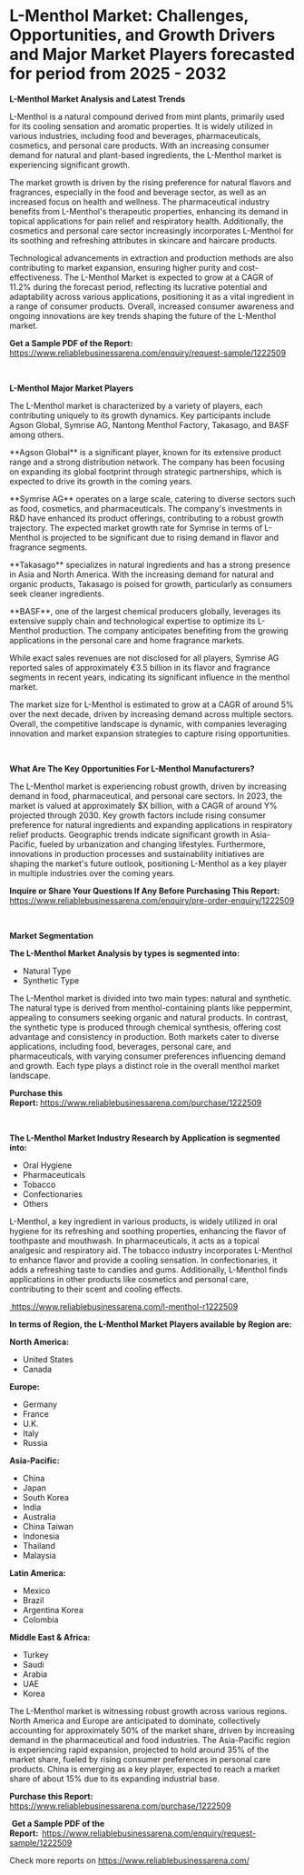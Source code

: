 <p><h1>L-Menthol Market: Challenges, Opportunities, and Growth Drivers and Major Market Players forecasted for period from 2025 - 2032</h1></p><p><strong>L-Menthol Market Analysis and Latest Trends</strong></p>
<p><p>L-Menthol is a natural compound derived from mint plants, primarily used for its cooling sensation and aromatic properties. It is widely utilized in various industries, including food and beverages, pharmaceuticals, cosmetics, and personal care products. With an increasing consumer demand for natural and plant-based ingredients, the L-Menthol market is experiencing significant growth.</p><p>The market growth is driven by the rising preference for natural flavors and fragrances, especially in the food and beverage sector, as well as an increased focus on health and wellness. The pharmaceutical industry benefits from L-Menthol's therapeutic properties, enhancing its demand in topical applications for pain relief and respiratory health. Additionally, the cosmetics and personal care sector increasingly incorporates L-Menthol for its soothing and refreshing attributes in skincare and haircare products.</p><p>Technological advancements in extraction and production methods are also contributing to market expansion, ensuring higher purity and cost-effectiveness. The L-Menthol Market is expected to grow at a CAGR of 11.2% during the forecast period, reflecting its lucrative potential and adaptability across various applications, positioning it as a vital ingredient in a range of consumer products. Overall, increased consumer awareness and ongoing innovations are key trends shaping the future of the L-Menthol market.</p></p>
<p><strong>Get a Sample PDF of the Report:&nbsp;</strong> <a href="https://www.reliablebusinessarena.com/enquiry/request-sample/1222509?utm_campaign=2532&utm_medium=2&utm_source=Github&utm_content=ia&utm_term=03042025&utm_id=l-menthol">https://www.reliablebusinessarena.com/enquiry/request-sample/1222509</a></p>
<p>&nbsp;</p>
<p><strong>L-Menthol Major Market Players</strong></p>
<p><p>The L-Menthol market is characterized by a variety of players, each contributing uniquely to its growth dynamics. Key participants include Agson Global, Symrise AG, Nantong Menthol Factory, Takasago, and BASF among others.</p><p>**Agson Global** is a significant player, known for its extensive product range and a strong distribution network. The company has been focusing on expanding its global footprint through strategic partnerships, which is expected to drive its growth in the coming years. </p><p>**Symrise AG** operates on a large scale, catering to diverse sectors such as food, cosmetics, and pharmaceuticals. The company's investments in R&D have enhanced its product offerings, contributing to a robust growth trajectory. The expected market growth rate for Symrise in terms of L-Menthol is projected to be significant due to rising demand in flavor and fragrance segments.</p><p>**Takasago** specializes in natural ingredients and has a strong presence in Asia and North America. With the increasing demand for natural and organic products, Takasago is poised for growth, particularly as consumers seek cleaner ingredients.</p><p>**BASF**, one of the largest chemical producers globally, leverages its extensive supply chain and technological expertise to optimize its L-Menthol production. The company anticipates benefiting from the growing applications in the personal care and home fragrance markets.</p><p>While exact sales revenues are not disclosed for all players, Symrise AG reported sales of approximately €3.5 billion in its flavor and fragrance segments in recent years, indicating its significant influence in the menthol market. </p><p>The market size for L-Menthol is estimated to grow at a CAGR of around 5% over the next decade, driven by increasing demand across multiple sectors. Overall, the competitive landscape is dynamic, with companies leveraging innovation and market expansion strategies to capture rising opportunities.</p></p>
<p>&nbsp;</p>
<p><strong>What Are The Key Opportunities For L-Menthol Manufacturers?</strong></p>
<p><p>The L-Menthol market is experiencing robust growth, driven by increasing demand in food, pharmaceutical, and personal care sectors. In 2023, the market is valued at approximately $X billion, with a CAGR of around Y% projected through 2030. Key growth factors include rising consumer preference for natural ingredients and expanding applications in respiratory relief products. Geographic trends indicate significant growth in Asia-Pacific, fueled by urbanization and changing lifestyles. Furthermore, innovations in production processes and sustainability initiatives are shaping the market's future outlook, positioning L-Menthol as a key player in multiple industries over the coming years.</p></p>
<p><strong>Inquire or Share Your Questions If Any Before Purchasing This Report:</strong> <a href="https://www.reliablebusinessarena.com/enquiry/pre-order-enquiry/1222509?utm_campaign=2532&utm_medium=2&utm_source=Github&utm_content=ia&utm_term=03042025&utm_id=l-menthol">https://www.reliablebusinessarena.com/enquiry/pre-order-enquiry/1222509</a></p>
<p>&nbsp;</p>
<p><strong>Market Segmentation</strong></p>
<p><strong>The L-Menthol Market Analysis by types is segmented into:</strong></p>
<p><ul><li>Natural Type</li><li>Synthetic Type</li></ul></p>
<p><p>The L-Menthol market is divided into two main types: natural and synthetic. The natural type is derived from menthol-containing plants like peppermint, appealing to consumers seeking organic and natural products. In contrast, the synthetic type is produced through chemical synthesis, offering cost advantage and consistency in production. Both markets cater to diverse applications, including food, beverages, personal care, and pharmaceuticals, with varying consumer preferences influencing demand and growth. Each type plays a distinct role in the overall menthol market landscape.</p></p>
<p><strong>Purchase this Report:&nbsp;</strong><a href="https://www.reliablebusinessarena.com/purchase/1222509?utm_campaign=2532&utm_medium=2&utm_source=Github&utm_content=ia&utm_term=03042025&utm_id=l-menthol">https://www.reliablebusinessarena.com/purchase/1222509</a></p>
<p>&nbsp;</p>
<p><strong>The L-Menthol Market Industry Research by Application is segmented into:</strong></p>
<p><ul><li>Oral Hygiene</li><li>Pharmaceuticals</li><li>Tobacco</li><li>Confectionaries</li><li>Others</li></ul></p>
<p><p>L-Menthol, a key ingredient in various products, is widely utilized in oral hygiene for its refreshing and soothing properties, enhancing the flavor of toothpaste and mouthwash. In pharmaceuticals, it acts as a topical analgesic and respiratory aid. The tobacco industry incorporates L-Menthol to enhance flavor and provide a cooling sensation. In confectionaries, it adds a refreshing taste to candies and gums. Additionally, L-Menthol finds applications in other products like cosmetics and personal care, contributing to their scent and cooling effects.</p></p>
<p><a href="https://www.reliablebusinessarena.com/l-menthol-r1222509?utm_campaign=2532&utm_medium=2&utm_source=Github&utm_content=ia&utm_term=03042025&utm_id=l-menthol">&nbsp;https://www.reliablebusinessarena.com/l-menthol-r1222509</a></p>
<p><strong>In terms of Region, the L-Menthol Market Players available by Region are:</strong></p>
<p>
    <p> <strong> North America: </strong>
        <ul>
            <li>United States</li>
            <li>Canada</li>
        </ul>
        </p> 
    <p> <strong> Europe: </strong>
        <ul>
            <li>Germany</li>
            <li>France</li>
            <li>U.K.</li>
            <li>Italy</li>
            <li>Russia</li>
        </ul>
        </p> 
    <p> <strong> Asia-Pacific: </strong>
        <ul>
            <li>China</li>
            <li>Japan</li>
            <li>South Korea</li>
            <li>India</li>
            <li>Australia</li>
            <li>China Taiwan</li>
            <li>Indonesia</li>
            <li>Thailand</li>
            <li>Malaysia</li>
        </ul>
        </p> 
    <p> <strong> Latin America: </strong>
        <ul>
            <li>Mexico</li>
            <li>Brazil</li>
            <li>Argentina Korea</li>
            <li>Colombia</li>
        </ul>
        </p> 
    <p> <strong> Middle East & Africa: </strong>
        <ul>
            <li>Turkey</li>
            <li>Saudi</li>
            <li>Arabia</li>
            <li>UAE</li>
            <li>Korea</li>
        </ul>
    </p>
    </p>
<p><p>The L-Menthol market is witnessing robust growth across various regions. North America and Europe are anticipated to dominate, collectively accounting for approximately 50% of the market share, driven by increasing demand in the pharmaceutical and food industries. The Asia-Pacific region is experiencing rapid expansion, projected to hold around 35% of the market share, fueled by rising consumer preferences in personal care products. China is emerging as a key player, expected to reach a market share of about 15% due to its expanding industrial base.</p></p>
<p><strong>Purchase this Report: </strong><a href="https://www.reliablebusinessarena.com/purchase/1222509?utm_campaign=2532&utm_medium=2&utm_source=Github&utm_content=ia&utm_term=03042025&utm_id=l-menthol">https://www.reliablebusinessarena.com/purchase/1222509</a></p>
<p>&nbsp;<strong>Get a Sample PDF of the Report:&nbsp;&nbsp;</strong><a href="https://www.reliablebusinessarena.com/enquiry/request-sample/1222509?utm_campaign=2532&utm_medium=2&utm_source=Github&utm_content=ia&utm_term=03042025&utm_id=l-menthol">https://www.reliablebusinessarena.com/enquiry/request-sample/1222509</a></p>
<p><strong></strong></p>
<p>Check more reports on <a href="https://www.reliablebusinessarena.com/?utm_campaign=2532&utm_medium=2&utm_source=Github&utm_content=ia&utm_term=03042025&utm_id=l-menthol">https://www.reliablebusinessarena.com/</a></p>